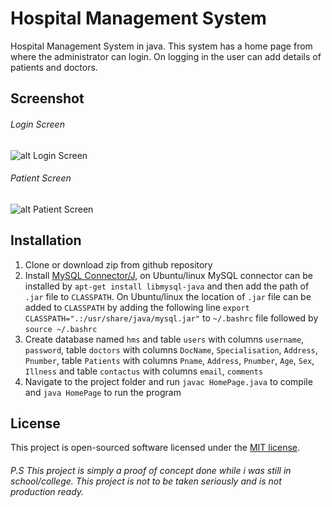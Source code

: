 # Hospital Management System
Hospital Management System in java.
This system has a home page from where the administrator can login. On logging in the user can add details of patients and doctors.

## Screenshot
###### Login Screen
![alt Login Screen](https://github.com/vivekcsiam/Hospital-Management-System/raw/master/Images/screenshots/Login.png "Login Screen")
###### Patient Screen
![alt Patient Screen](https://github.com/vivekcsiam/Hospital-Management-System/raw/master/Images/screenshots/Patient.png "Patient Screen")


## Installation
1. Clone or download zip from github repository
2. Install [MySQL Connector/J](https://dev.mysql.com/downloads/connector/j/3.1.html), on Ubuntu/linux MySQL connector can be installed by `apt-get install libmysql-java` and then add the path of `.jar` file to `CLASSPATH`. On Ubuntu/linux the location of `.jar` file can be added to `CLASSPATH` by adding the following line `export CLASSPATH=".:/usr/share/java/mysql.jar"` to `~/.bashrc` file followed by `source ~/.bashrc`
3. Create database named `hms` and table `users` with columns `username`, `password`, table `doctors` with columns `DocName`, `Specialisation`, `Address`, `Pnumber`, table `Patients` with columns `Pname`, `Address`, `Pnumber`, `Age`, `Sex`, `Illness` and table `contactus` with columns `email`, `comments`
4. Navigate to the project folder and run `javac HomePage.java` to compile and `java HomePage` to run the program

## License
This project is open-sourced software licensed under the [MIT license](https://opensource.org/licenses/MIT).

###### P.S This project is simply a proof of concept done while i was still in school/college. This project is not to be taken seriously and is not production ready.

